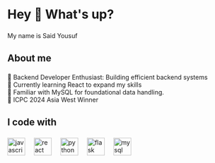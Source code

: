 <h1 align="left">Hey 👋 What's up?</h1>

###

<p align="left">My name is Said Yousuf</p>

###

<h2 align="left">About me</h2>

###

<p align="left">🔹 Backend Developer Enthusiast: Building efficient backend systems  <br>🔹 Currently learning React to expand my skills  <br>🔹 Familiar with MySQL for foundational data handling.  <br>🥇 ICPC 2024 Asia West Winner</p>

###

<h2 align="left">I code with</h2>

###

<div align="left">
  <img src="https://cdn.jsdelivr.net/gh/devicons/devicon/icons/javascript/javascript-original.svg" height="40" alt="javascript logo"  />
  <img width="12" />
  <img src="https://cdn.jsdelivr.net/gh/devicons/devicon/icons/react/react-original.svg" height="40" alt="react logo"  />
  <img width="12" />
  <img src="https://cdn.jsdelivr.net/gh/devicons/devicon/icons/python/python-original.svg" height="40" alt="python logo"  />
  <img width="12" />
  <img src="https://cdn.jsdelivr.net/gh/devicons/devicon/icons/flask/flask-original.svg" height="40" alt="flask logo"  />
  <img width="12" />
  <img src="https://cdn.jsdelivr.net/gh/devicons/devicon/icons/mysql/mysql-original.svg" height="40" alt="mysql logo"  />
</div>

###

